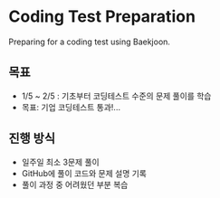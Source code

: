 # Coding Test Preparation
Preparing for a coding test using Baekjoon.

## 목표
- 1/5 ~ 2/5 : 기초부터 코딩테스트 수준의 문제 풀이를 학습
- 목표: 기업 코딩테스트 통과!...

## 진행 방식
- 일주일 최소 3문제 풀이
- GitHub에 풀이 코드와 문제 설명 기록
- 풀이 과정 중 어려웠던 부분 복습
